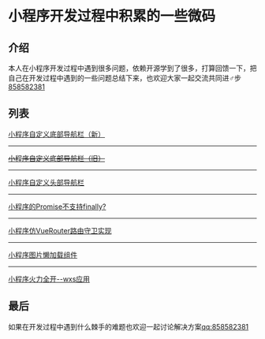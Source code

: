 # 小程序开发过程中积累的一些微码

## 介绍

本人在小程序开发过程中遇到很多问题，依赖开源学到了很多，打算回馈一下，把自己在开发过程中遇到的一些问题总结下来，也欢迎大家一起交流共同进♂步[858582381](http://wpa.qq.com/msgrd?v=3&uin=858582381)

## 列表

[小程序自定义底部导航栏（新）](./custom-tabbar-new)

***

[~~小程序自定义底部导航栏（旧）~~](./custom-tabbar)

***

[小程序自定义头部导航栏](./custom-navigation-bar)

***

[小程序的Promise不支持finally?](./promise-polyfill)

*** 

[小程序仿VueRouter路由守卫实现](./router-defend)

*** 

[小程序图片懒加载组件](./lazy-image)

***

[小程序火力全开--wxs应用](./wxs-helpers)

## 最后

如果在开发过程中遇到什么棘手的难题也欢迎一起讨论解决方案[qq:858582381](http://wpa.qq.com/msgrd?v=3&uin=858582381)